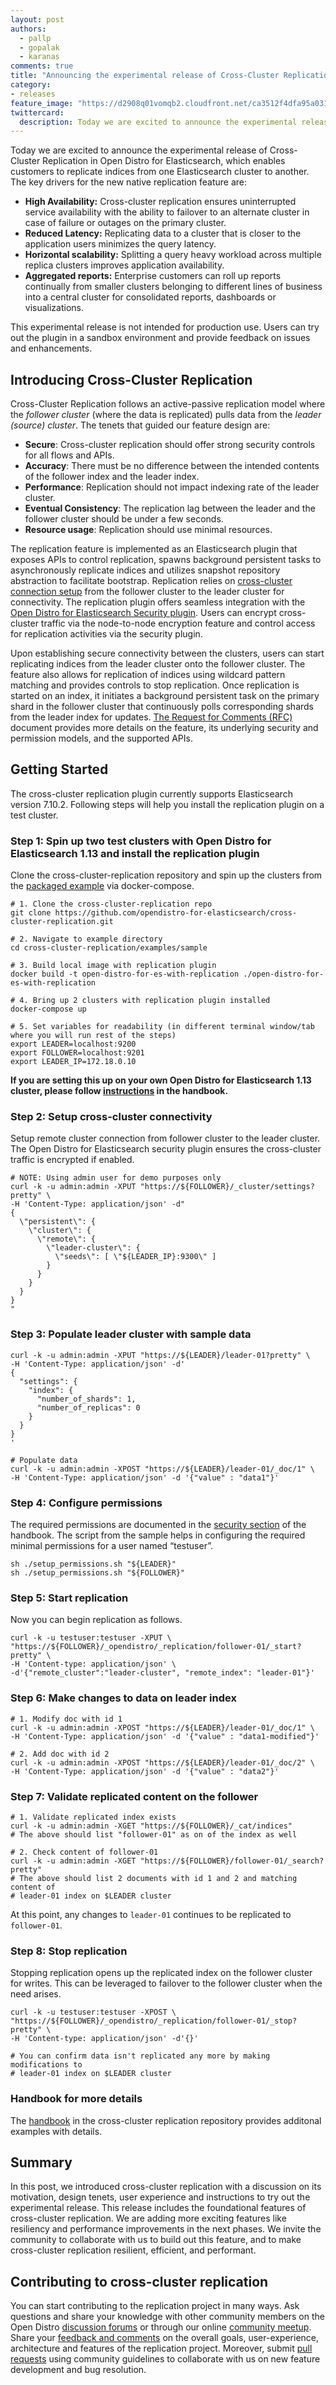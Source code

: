 ```yaml
---
layout: post
authors: 
  - pallp
  - gopalak
  - karanas
comments: true
title: "Announcing the experimental release of Cross-Cluster Replication"
category:
- releases
feature_image: "https://d2908q01vomqb2.cloudfront.net/ca3512f4dfa95a03169c5a670a4c91a19b3077b4/2019/03/26/open_disto-elasticsearch-logo-800x400.jpg"
twittercard:
  description: Today we are excited to announce the experimental release of Cross-Cluster Replication in Open Distro for Elasticsearch, which enables customers to replicate indices from one Elasticsearch cluster to another.
---
```


Today we are excited to announce the experimental release of Cross-Cluster Replication in Open Distro for Elasticsearch, which enables customers to replicate indices from one Elasticsearch cluster to another.  The key drivers for the new native replication feature are:

* **High Availability:** Cross-cluster replication ensures uninterrupted service availability with the ability to failover to an alternate cluster in case of failure or outages on the primary cluster.
* **Reduced Latency:** Replicating data to a cluster that is closer to the application users minimizes the query latency. 
* **Horizontal scalability:** Splitting a query heavy workload across multiple replica clusters improves application availability.
* **Aggregated reports:** Enterprise customers can roll up reports continually from smaller clusters belonging to different lines of business into a central cluster for consolidated reports, dashboards or visualizations.

This experimental release is not intended for production use. Users can try out the plugin in a sandbox environment and provide feedback on issues and enhancements. 


## Introducing Cross-Cluster Replication

Cross-Cluster Replication follows an active-passive replication model where the *follower cluster* (where the data is replicated) pulls data from the *leader (source) cluster*. The tenets that guided our feature design are:

* **Secure**: Cross-cluster replication should offer strong security controls for all flows and APIs.
* **Accuracy**: There must be no difference between the intended contents of the follower index and the leader index.
* **Performance**: Replication should not impact indexing rate of the leader cluster. 
* **Eventual Consistency**: The replication lag between the leader and the follower cluster should be under a few seconds.
* **Resource usage**: Replication should use minimal resources.

The replication feature is implemented as an Elasticsearch plugin that exposes APIs to control replication, spawns background persistent tasks to asynchronously replicate indices and utilizes snapshot repository abstraction to facilitate bootstrap. Replication relies on [cross-cluster connection setup](https://github.com/opendistro-for-elasticsearch/cross-cluster-replication/blob/main/HANDBOOK.md#setup-cross-cluster-connectivity) from the follower cluster to the leader cluster for connectivity. The replication plugin offers seamless integration with the [Open Distro for Elasticsearch Security plugin](https://opendistro.github.io/for-elasticsearch-docs/docs/security/). Users can encrypt cross-cluster traffic via the node-to-node encryption feature and control access for replication activities via the security plugin. 

Upon establishing secure connectivity between the clusters, users can start replicating indices from the leader cluster onto the follower cluster. The feature also allows for replication of indices using wildcard pattern matching and provides controls to stop replication. Once replication is started on an index, it initiates a background persistent task on the primary shard in the follower cluster that continuously polls corresponding shards from the leader index for updates. [The Request for Comments (RFC)](https://github.com/opendistro-for-elasticsearch/cross-cluster-replication/blob/main/docs/RFC.md) document provides more details on the feature, its underlying security and permission models, and the supported APIs. 

## Getting Started 

The cross-cluster replication plugin currently supports Elasticsearch version 7.10.2. Following steps will help you install the replication plugin on a test cluster.

### Step 1: Spin up two test clusters with Open Distro for Elasticsearch 1.13 and install the replication plugin

Clone the cross-cluster-replication repository and spin up the clusters from the [packaged example](https://github.com/opendistro-for-elasticsearch/cross-cluster-replication/tree/main/examples/sample) via docker-compose.

```
# 1. Clone the cross-cluster-replication repo
git clone https://github.com/opendistro-for-elasticsearch/cross-cluster-replication.git 

# 2. Navigate to example directory
cd cross-cluster-replication/examples/sample

# 3. Build local image with replication plugin
docker build -t open-distro-for-es-with-replication ./open-distro-for-es-with-replication

# 4. Bring up 2 clusters with replication plugin installed
docker-compose up

# 5. Set variables for readability (in different terminal window/tab where you will run rest of the steps)
export LEADER=localhost:9200
export FOLLOWER=localhost:9201
export LEADER_IP=172.18.0.10
```

**If you are setting this up on your own Open Distro for Elasticsearch 1.13 cluster, please follow [instructions](https://github.com/opendistro-for-elasticsearch/cross-cluster-replication/blob/main/HANDBOOK.md#setup-for-custom-open-distro-for-elasticsearch-clusters) in the handbook.**

### Step 2: Setup cross-cluster connectivity

Setup remote cluster connection from follower cluster to the leader cluster. The Open Distro for Elasticsearch security plugin ensures the cross-cluster traffic is encrypted if enabled.

```
# NOTE: Using admin user for demo purposes only
curl -k -u admin:admin -XPUT "https://${FOLLOWER}/_cluster/settings?pretty" \
-H 'Content-Type: application/json' -d"
{
  \"persistent\": {
    \"cluster\": {
      \"remote\": {
        \"leader-cluster\": {
          \"seeds\": [ \"${LEADER_IP}:9300\" ]
        }
      }
    }
  }
}
"
```

### Step 3: Populate leader cluster with sample data

```
curl -k -u admin:admin -XPUT "https://${LEADER}/leader-01?pretty" \
-H 'Content-Type: application/json' -d'
{
  "settings": {
    "index": {
      "number_of_shards": 1,  
      "number_of_replicas": 0 
    }
  }
}
'

# Populate data
curl -k -u admin:admin -XPOST "https://${LEADER}/leader-01/_doc/1" \
-H 'Content-Type: application/json' -d '{"value" : "data1"}'

```

### Step 4: Configure permissions

The required permissions are documented in the [security section](https://github.com/opendistro-for-elasticsearch/cross-cluster-replication/blob/main/HANDBOOK.md#security) of the handbook. The script from the sample helps in configuring the required minimal permissions for a user named “testuser”.

```
sh ./setup_permissions.sh "${LEADER}"
sh ./setup_permissions.sh "${FOLLOWER}"
```

### Step 5: Start replication

Now you can begin replication as follows.

```
curl -k -u testuser:testuser -XPUT \
"https://${FOLLOWER}/_opendistro/_replication/follower-01/_start?pretty" \
-H 'Content-type: application/json' \
-d'{"remote_cluster":"leader-cluster", "remote_index": "leader-01"}'
```

### Step 6: Make changes to data on leader index

```
# 1. Modify doc with id 1
curl -k -u admin:admin -XPOST "https://${LEADER}/leader-01/_doc/1" \
-H 'Content-Type: application/json' -d '{"value" : "data1-modified"}'

# 2. Add doc with id 2
curl -k -u admin:admin -XPOST "https://${LEADER}/leader-01/_doc/2" \
-H 'Content-Type: application/json' -d '{"value" : "data2"}'
```

### Step 7: Validate replicated content on the follower

```
# 1. Validate replicated index exists
curl -k -u admin:admin -XGET "https://${FOLLOWER}/_cat/indices"
# The above should list "follower-01" as on of the index as well

# 2. Check content of follower-01
curl -k -u admin:admin -XGET "https://${FOLLOWER}/follower-01/_search?pretty"
# The above should list 2 documents with id 1 and 2 and matching content of
# leader-01 index on $LEADER cluster
```

At this point, any changes to `leader-01` continues to be replicated to `follower-01`.

### Step 8: Stop replication

Stopping replication opens up the replicated index on the follower cluster for writes. This can be leveraged to failover to the follower cluster when the need arises.

```
curl -k -u testuser:testuser -XPOST \
"https://${FOLLOWER}/_opendistro/_replication/follower-01/_stop?pretty" \
-H 'Content-type: application/json' -d'{}'

# You can confirm data isn't replicated any more by making modifications to
# leader-01 index on $LEADER cluster 
```

### Handbook for more details

The [handbook](https://github.com/opendistro-for-elasticsearch/cross-cluster-replication/blob/main/HANDBOOK.md) in the cross-cluster replication repository provides additonal examples with details.

## Summary

In this post, we introduced cross-cluster replication with a discussion on its motivation, design tenets, user experience and instructions to try out the experimental release. This release includes the foundational features of cross-cluster replication. We are adding more exciting features like resiliency and performance improvements in the next phases.  We invite the community to collaborate with us to build out this feature, and to make cross-cluster replication resilient, efficient, and performant.

## Contributing to cross-cluster replication 

You can start contributing to the replication project in many ways. Ask questions and share your knowledge with other community members on the Open Distro [discussion forums](https://discuss.opendistrocommunity.dev/c/cross-cluster-replication/53) or through our online [community meetup](https://www.meetup.com/Open-Distro-for-Elasticsearch-Meetup-Group). Share your [feedback and comments](https://github.com/opendistro-for-elasticsearch/cross-cluster-replication/issues/1) on the overall goals, user-experience, architecture and features of the replication project. Moreover, submit [pull requests](https://github.com/opendistro-for-elasticsearch/cross-cluster-replication/blob/main/CONTRIBUTING.md#contributing-via-pull-requests) using community guidelines to collaborate with us on new feature development and bug resolution.